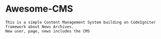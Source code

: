 # Awesome-CMS

    This is a simple Content Management System building on CodeIgniter framework about News Archives.
    New user, page, news includes the CMS 
